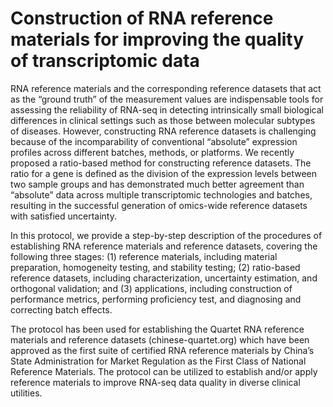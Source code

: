 # Construction of RNA reference materials for improving the quality of transcriptomic data

RNA reference materials and the corresponding reference datasets that act as the “ground truth” of the measurement values are indispensable tools for assessing the reliability of RNA-seq in detecting intrinsically small biological differences in clinical settings such as those between molecular subtypes of diseases. However, constructing RNA reference datasets is challenging because of the incomparability of conventional “absolute” expression profiles across different batches, methods, or platforms. We recently proposed a ratio-based method for constructing reference datasets. The ratio for a gene is defined as the division of the expression levels between two sample groups and has demonstrated much better agreement than “absolute” data across multiple transcriptomic technologies and batches, resulting in the successful generation of omics-wide reference datasets with satisfied uncertainty. 

In this protocol, we provide a step-by-step description of the procedures of establishing RNA reference materials and reference datasets, covering the following three stages: (1) reference materials, including material preparation, homogeneity testing, and stability testing; (2) ratio-based reference datasets, including characterization, uncertainty estimation, and orthogonal validation; and (3) applications, including construction of performance metrics, performing proficiency test, and diagnosing and correcting batch effects. 

The protocol has been used for establishing the Quartet RNA reference materials and reference datasets (chinese-quartet.org) which have been approved as the first suite of certified RNA reference materials by China’s State Administration for Market Regulation as the First Class of National Reference Materials. The protocol can be utilized to establish and/or apply reference materials to improve RNA-seq data quality in diverse clinical utilities.
